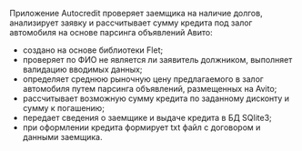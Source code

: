 Приложение Autocredit проверяет заемщика на наличие долгов, анализирует заявку и рассчитывает сумму кредита под залог автомобиля на основе парсинга объявлений Авито:

- создано на основе библиотеки Flet;
- проверяет по ФИО не является ли заявитель должником, выполняет валидацию вводимых данных;
- определяет среднюю рыночную цену предлагаемого в залог автомобиля путем парсинга объявлений, размещенных на Avito;
- рассчитывает возможную сумму кредита по заданному дисконту и сумму к погашению;
- передает сведения о заемщике и выдаче кредита в БД SQlite3;
- при оформлении кредита формирует txt файл с договором и данными заемщика.
